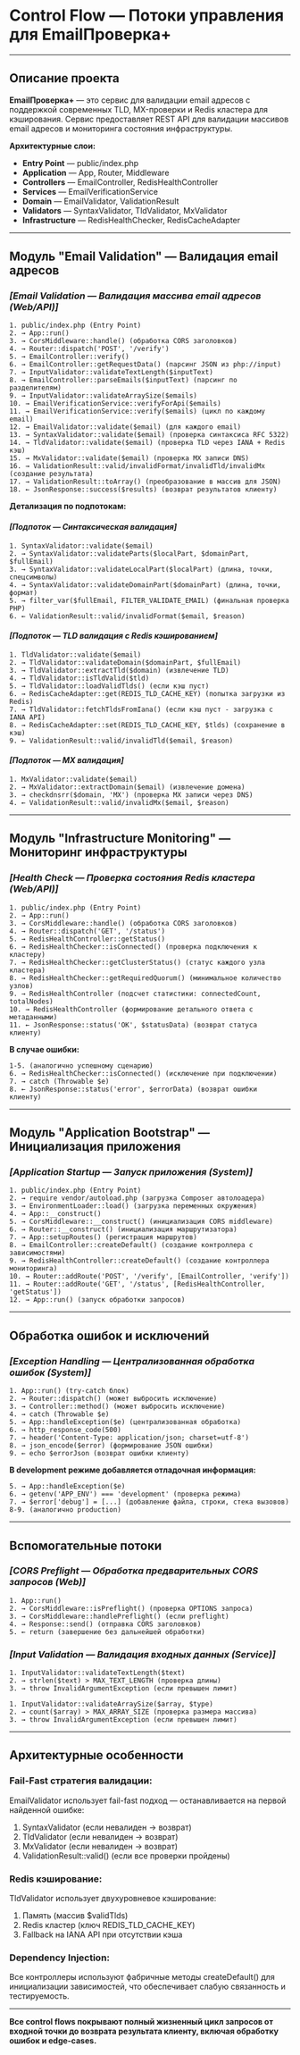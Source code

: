 # Control Flow — Потоки управления для EmailПроверка+

---

## **Описание проекта**

**EmailПроверка+** — это сервис для валидации email адресов с поддержкой современных TLD, MX-проверки и Redis кластера для кэширования. Сервис предоставляет REST API для валидации массивов email адресов и мониторинга состояния инфраструктуры.

**Архитектурные слои:**
- **Entry Point** — public/index.php
- **Application** — App, Router, Middleware
- **Controllers** — EmailController, RedisHealthController  
- **Services** — EmailVerificationService
- **Domain** — EmailValidator, ValidationResult
- **Validators** — SyntaxValidator, TldValidator, MxValidator
- **Infrastructure** — RedisHealthChecker, RedisCacheAdapter

---

## **Модуль "Email Validation" — Валидация email адресов**

### *[Email Validation — Валидация массива email адресов (Web/API)]*

```
1. public/index.php (Entry Point)
2. → App::run()
3. → CorsMiddleware::handle() (обработка CORS заголовков)
4. → Router::dispatch('POST', '/verify')
5. → EmailController::verify()
6. → EmailController::getRequestData() (парсинг JSON из php://input)
7. → InputValidator::validateTextLength($inputText)
8. → EmailController::parseEmails($inputText) (парсинг по разделителям)
9. → InputValidator::validateArraySize($emails)
10. → EmailVerificationService::verifyForApi($emails)
11. → EmailVerificationService::verify($emails) (цикл по каждому email)
12. → EmailValidator::validate($email) (для каждого email)
13. → SyntaxValidator::validate($email) (проверка синтаксиса RFC 5322)
14. → TldValidator::validate($email) (проверка TLD через IANA + Redis кэш)
15. → MxValidator::validate($email) (проверка MX записи DNS)
16. → ValidationResult::valid/invalidFormat/invalidTld/invalidMx (создание результата)
17. → ValidationResult::toArray() (преобразование в массив для JSON)
18. ← JsonResponse::success($results) (возврат результатов клиенту)
```

**Детализация по подпотокам:**

#### *[Подпоток — Синтаксическая валидация]*
```
1. SyntaxValidator::validate($email)
2. → SyntaxValidator::validateParts($localPart, $domainPart, $fullEmail)
3. → SyntaxValidator::validateLocalPart($localPart) (длина, точки, спецсимволы)
4. → SyntaxValidator::validateDomainPart($domainPart) (длина, точки, формат)
5. → filter_var($fullEmail, FILTER_VALIDATE_EMAIL) (финальная проверка PHP)
6. ← ValidationResult::valid/invalidFormat($email, $reason)
```

#### *[Подпоток — TLD валидация с Redis кэшированием]*
```
1. TldValidator::validate($email)
2. → TldValidator::validateDomain($domainPart, $fullEmail)
3. → TldValidator::extractTld($domain) (извлечение TLD)
4. → TldValidator::isTldValid($tld)
5. → TldValidator::loadValidTlds() (если кэш пуст)
6. → RedisCacheAdapter::get(REDIS_TLD_CACHE_KEY) (попытка загрузки из Redis)
7. → TldValidator::fetchTldsFromIana() (если кэш пуст - загрузка с IANA API)
8. → RedisCacheAdapter::set(REDIS_TLD_CACHE_KEY, $tlds) (сохранение в кэш)
9. ← ValidationResult::valid/invalidTld($email, $reason)
```

#### *[Подпоток — MX валидация]*
```
1. MxValidator::validate($email)
2. → MxValidator::extractDomain($email) (извлечение домена)
3. → checkdnsrr($domain, 'MX') (проверка MX записи через DNS)
4. ← ValidationResult::valid/invalidMx($email, $reason)
```

---

## **Модуль "Infrastructure Monitoring" — Мониторинг инфраструктуры**

### *[Health Check — Проверка состояния Redis кластера (Web/API)]*

```
1. public/index.php (Entry Point)
2. → App::run()
3. → CorsMiddleware::handle() (обработка CORS заголовков)
4. → Router::dispatch('GET', '/status')
5. → RedisHealthController::getStatus()
6. → RedisHealthChecker::isConnected() (проверка подключения к кластеру)
7. → RedisHealthChecker::getClusterStatus() (статус каждого узла кластера)
8. → RedisHealthChecker::getRequiredQuorum() (минимальное количество узлов)
9. → RedisHealthController (подсчет статистики: connectedCount, totalNodes)
10. → RedisHealthController (формирование детального ответа с метаданными)
11. ← JsonResponse::status('OK', $statusData) (возврат статуса клиенту)
```

**В случае ошибки:**
```
1-5. (аналогично успешному сценарию)
6. → RedisHealthChecker::isConnected() (исключение при подключении)
7. → catch (Throwable $e)
8. ← JsonResponse::status('error', $errorData) (возврат ошибки клиенту)
```

---

## **Модуль "Application Bootstrap" — Инициализация приложения**

### *[Application Startup — Запуск приложения (System)]*

```
1. public/index.php (Entry Point)
2. → require vendor/autoload.php (загрузка Composer автолоадера)
3. → EnvironmentLoader::load() (загрузка переменных окружения)
4. → App::__construct()
5. → CorsMiddleware::__construct() (инициализация CORS middleware)
6. → Router::__construct() (инициализация маршрутизатора)
7. → App::setupRoutes() (регистрация маршрутов)
8. → EmailController::createDefault() (создание контроллера с зависимостями)
9. → RedisHealthController::createDefault() (создание контроллера мониторинга)
10. → Router::addRoute('POST', '/verify', [EmailController, 'verify'])
11. → Router::addRoute('GET', '/status', [RedisHealthController, 'getStatus'])
12. → App::run() (запуск обработки запросов)
```

---

## **Обработка ошибок и исключений**

### *[Exception Handling — Централизованная обработка ошибок (System)]*

```
1. App::run() (try-catch блок)
2. → Router::dispatch() (может выбросить исключение)
3. → Controller::method() (может выбросить исключение)
4. → catch (Throwable $e)
5. → App::handleException($e) (централизованная обработка)
6. → http_response_code(500)
7. → header('Content-Type: application/json; charset=utf-8')
8. → json_encode($error) (формирование JSON ошибки)
9. ← echo $errorJson (возврат ошибки клиенту)
```

**В development режиме добавляется отладочная информация:**
```
5. → App::handleException($e)
6. → getenv('APP_ENV') === 'development' (проверка режима)
7. → $error['debug'] = [...] (добавление файла, строки, стека вызовов)
8-9. (аналогично production)
```

---

## **Вспомогательные потоки**

### *[CORS Preflight — Обработка предварительных CORS запросов (Web)]*

```
1. App::run()
2. → CorsMiddleware::isPreflight() (проверка OPTIONS запроса)
3. → CorsMiddleware::handlePreflight() (если preflight)
4. → Response::send() (отправка CORS заголовков)
5. ← return (завершение без дальнейшей обработки)
```

### *[Input Validation — Валидация входных данных (Service)]*

```
1. InputValidator::validateTextLength($text)
2. → strlen($text) > MAX_TEXT_LENGTH (проверка длины)
3. → throw InvalidArgumentException (если превышен лимит)

1. InputValidator::validateArraySize($array, $type)
2. → count($array) > MAX_ARRAY_SIZE (проверка размера массива)
3. → throw InvalidArgumentException (если превышен лимит)
```

---

## **Архитектурные особенности**

### **Fail-Fast стратегия валидации:**
EmailValidator использует fail-fast подход — останавливается на первой найденной ошибке:
1. SyntaxValidator (если невалиден → возврат)
2. TldValidator (если невалиден → возврат)  
3. MxValidator (если невалиден → возврат)
4. ValidationResult::valid() (если все проверки пройдены)

### **Redis кэширование:**
TldValidator использует двухуровневое кэширование:
1. Память (массив $validTlds)
2. Redis кластер (ключ REDIS_TLD_CACHE_KEY)
3. Fallback на IANA API при отсутствии кэша

### **Dependency Injection:**
Все контроллеры используют фабричные методы createDefault() для инициализации зависимостей, что обеспечивает слабую связанность и тестируемость.

---

**Все control flows покрывают полный жизненный цикл запросов от входной точки до возврата результата клиенту, включая обработку ошибок и edge-cases.**